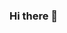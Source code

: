 ### Hi there 👋

<!--
**cindy-le91/cindy-le91** is a ✨ _special_ ✨ repository because its `README.md` (this file) appears on your GitHub profile.

About Me
Passionate about coding and eager to learn, I'm committed to continuous improvement in the world of software development. My enthusiasm for this field is limitless, and I appreciate any feedback or suggestions you might have as you explore my projects.

Languages
JavaScript
React
PostgreSQL

Goals
My primary goals are to enhance my coding skills, contribute to the open-source community, and collaborate with fellow developers. If you have any advice or want to collaborate on a project, don't hesitate to reach out!

Contact
[LinkedIn]: [[Your LinkedIn profile](https://www.linkedin.com/in/cindy-tran-le/)https://www.linkedin.com/in/cindy-tran-le/]
[Email]: [le.cindy.tran@gmail.com]
-->
